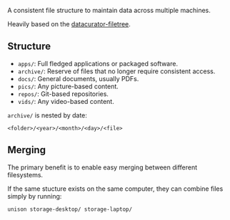 A consistent file structure to maintain data across multiple machines.

Heavily based on the [datacurator-filetree](https://github.com/roboyoshi/datacurator-filetree/tree/master).

## Structure
- `apps/`: Full fledged applications or packaged software.
- `archive/`: Reserve of files that no longer require consistent access.
- `docs/`: General documents, usually PDFs.
- `pics/`: Any picture-based content.
- `repos/`: Git-based repositories.
- `vids/`: Any video-based content.

`archive/` is nested by date:

`<folder>/<year>/<month>/<day>/<file>`

## Merging
The primary benefit is to enable easy merging between different filesystems.

If the same stucture exists on the same computer, they can combine files simply by running:

```bash
unison storage-desktop/ storage-laptop/
```
